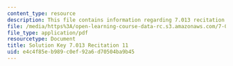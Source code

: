 ```yaml
---
content_type: resource
description: This file contains information regarding 7.013 recitation 11.
file: /media/https%3A/open-learning-course-data-rc.s3.amazonaws.com/7-013-introductory-biology-spring-2013/e4c4f85eb989c0ef92a6d70504ba9b45_MIT7_013S12_RecitatSol_11.pdf
file_type: application/pdf
resourcetype: Document
title: Solution Key 7.013 Recitation 11
uid: e4c4f85e-b989-c0ef-92a6-d70504ba9b45
---
```

